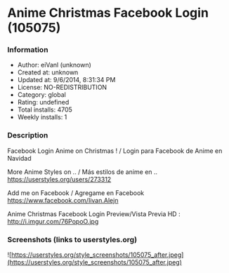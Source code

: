# Anime Christmas Facebook Login (105075)

### Information
- Author: eiVanl (unknown)
- Created at: unknown
- Updated at: 9/6/2014, 8:31:34 PM
- License: NO-REDISTRIBUTION
- Category: global
- Rating: undefined
- Total installs: 4705
- Weekly installs: 1


### Description
Facebook Login Anime on Christmas ! / Login para Facebook de Anime en Navidad

More Anime Styles on .. / Más estilos de anime en ..
https://userstyles.org/users/273312

Add me on Facebook / Agregame en Facebook
https://www.facebook.com/Iivan.Alejn

Anime Christmas Facebook Login Preview/Vista Previa HD :
http://i.imgur.com/76PopoO.jpg


### Screenshots (links to userstyles.org)
![https://userstyles.org/style_screenshots/105075_after.jpeg](https://userstyles.org/style_screenshots/105075_after.jpeg)



